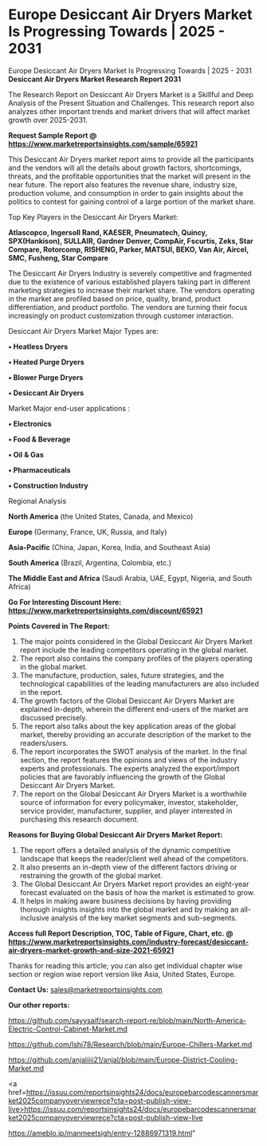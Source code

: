 # Europe Desiccant Air Dryers Market Is Progressing Towards | 2025 - 2031
Europe Desiccant Air Dryers Market Is Progressing Towards | 2025 - 2031
<strong>Desiccant Air Dryers Market Research Report 2031</strong>

The Research Report on Desiccant Air Dryers Market is a Skillful and Deep Analysis of the Present Situation and Challenges. This research report also analyzes other important trends and market drivers that will affect market growth over 2025-2031.

<strong>Request Sample Report @ <a href=https://www.marketreportsinsights.com/sample/65921>https://www.marketreportsinsights.com/sample/65921</a></strong>

This Desiccant Air Dryers market report aims to provide all the participants and the vendors will all the details about growth factors, shortcomings, threats, and the profitable opportunities that the market will present in the near future. The report also features the revenue share, industry size, production volume, and consumption in order to gain insights about the politics to contest for gaining control of a large portion of the market share.

Top Key Players in the Desiccant Air Dryers Market:

<strong>Atlascopco, Ingersoll Rand, KAESER, Pneumatech, Quincy, SPX(Hankison), SULLAIR, Gardner Denver, CompAir, Fscurtis, Zeks, Star Compare, Rotorcomp, RISHENG, Parker, MATSUI, BEKO, Van Air, Aircel, SMC, Fusheng, Star Compare</strong>

The Desiccant Air Dryers Industry is severely competitive and fragmented due to the existence of various established players taking part in different marketing strategies to increase their market share. The vendors operating in the market are profiled based on price, quality, brand, product differentiation, and product portfolio. The vendors are turning their focus increasingly on product customization through customer interaction.

Desiccant Air Dryers Market Major Types are:

<strong>• Heatless Dryers

• Heated Purge Dryers

• Blower Purge Dryers

• Desiccant Air Dryers</strong>

Market Major end-user applications :

<strong>• Electronics

• Food & Beverage

• Oil & Gas

• Pharmaceuticals

• Construction Industry</strong>

Regional Analysis

</u><strong><b>North America</b></strong> (the United States, Canada, and Mexico)

<strong><b>Europe </b></strong>(Germany, France, UK, Russia, and Italy)

<strong><b>Asia-Pacific</b></strong> (China, Japan, Korea, India, and Southeast Asia)

<strong><b>South America</b></strong> (Brazil, Argentina, Colombia, etc.)

<strong><b>The Middle East and Africa</b></strong> (Saudi Arabia, UAE, Egypt, Nigeria, and South Africa)

<strong>Go For Interesting Discount Here: <a href=https://www.marketreportsinsights.com/discount/65921>https://www.marketreportsinsights.com/discount/65921</a></strong>

<strong>Points Covered in The Report:</strong>
<ol>
  <li>The major points considered in the Global Desiccant Air Dryers Market report include the leading competitors operating in the global market.</li>
  <li>The report also contains the company profiles of the players operating in the global market.</li>
  <li>The manufacture, production, sales, future strategies, and the technological capabilities of the leading manufacturers are also included in the report.</li>
  <li>The growth factors of the Global Desiccant Air Dryers Market are explained in-depth, wherein the different end-users of the market are discussed precisely.</li>
  <li>The report also talks about the key application areas of the global market, thereby providing an accurate description of the market to the readers/users.</li>
  <li>The report incorporates the SWOT analysis of the market. In the final section, the report features the opinions and views of the industry experts and professionals. The experts analyzed the export/import policies that are favorably influencing the growth of the Global Desiccant Air Dryers Market.</li>
  <li>The report on the Global Desiccant Air Dryers Market is a worthwhile source of information for every policymaker, investor, stakeholder, service provider, manufacturer, supplier, and player interested in purchasing this research document.</li>
</ol>
<strong>Reasons for Buying Global Desiccant Air Dryers Market Report:</strong>

<ol>
  <li>The report offers a detailed analysis of the dynamic competitive landscape that keeps the reader/client well ahead of the competitors.</li>
  <li>It also presents an in-depth view of the different factors driving or restraining the growth of the global market.</li>
  <li>The Global Desiccant Air Dryers Market report provides an eight-year forecast evaluated on the basis of how the market is estimated to grow.</li>
  <li>It helps in making aware business decisions by having providing thorough insights insights into the global market and by making an all-inclusive analysis of the key market segments and sub-segments.</li>
</ol>
<strong>Access full Report Description, TOC, Table of Figure, Chart, etc. @ <a href=https://www.marketreportsinsights.com/industry-forecast/desiccant-air-dryers-market-growth-and-size-2021-65921>https://www.marketreportsinsights.com/industry-forecast/desiccant-air-dryers-market-growth-and-size-2021-65921</a></strong>


Thanks for reading this article; you can also get individual chapter wise section or region wise report version like Asia, United States, Europe.

<strong>Contact Us:</strong>
sales@marketreportsinsights.com

<strong>Our other reports:</strong>

<a href=https://github.com/sayysaif/search-report-re/blob/main/North-America-Electric-Control-Cabinet-Market.md>https://github.com/sayysaif/search-report-re/blob/main/North-America-Electric-Control-Cabinet-Market.md</a>

<a href=https://github.com/Ishi78/Research/blob/main/Europe-Chillers-Market.md>https://github.com/Ishi78/Research/blob/main/Europe-Chillers-Market.md</a>

<a href=https://github.com/anjaliiii21/anjal/blob/main/Europe-District-Cooling-Market.md>https://github.com/anjaliiii21/anjal/blob/main/Europe-District-Cooling-Market.md</a>

<a href=https://issuu.com/reportsinsights24/docs/europebarcodescannersmarket2025companyoverviewrece?cta=post-publish-view-live>https://issuu.com/reportsinsights24/docs/europebarcodescannersmarket2025companyoverviewrece?cta=post-publish-view-live</a>

<a href=https://ameblo.jp/manmeetsigh/entry-12886971319.html>https://ameblo.jp/manmeetsigh/entry-12886971319.html</a>"
